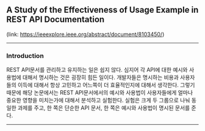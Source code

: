 ## A Study of the Effectiveness of Usage Example in REST API Documentation

(link: https://ieeexplore.ieee.org/abstract/document/8103450/)

-------------

### Introduction

REST API문서를 관리하고 유지하는 일은 쉽지 않다. 심지어 각 API에 대한 예시와 사용법에 대해서 명시하는 것은 굉장히 힘든 일이다. 개발자들은 명시하는 비용과 사용자들의 이득에 대해서 항상 고민하고 어느쪽이 더 효율적인지에 대해서 생각한다. 그렇기 때문에 해당 논문에서는 REST API문서에서의 예시와 사용법이 사용자들에게 얼마나 중요한 영향을 미치는가에 대해서 분석하고 실험한다. 실험은 크게 두 그룹으로 나눠 동일한 과제를 주고, 한 쪽은 단순한 API 문서, 한 쪽은 예시와 사용법이 명시된 문서를 준다. 


-------------

